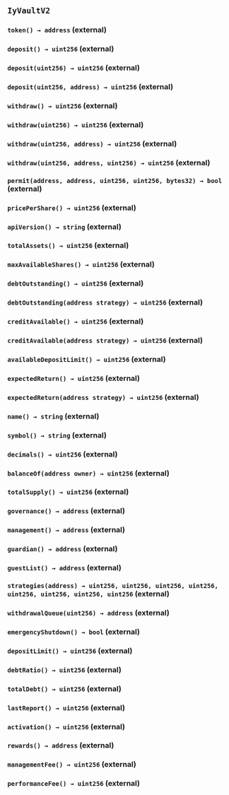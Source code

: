 ## `IyVaultV2`






### `token() → address` (external)





### `deposit() → uint256` (external)





### `deposit(uint256) → uint256` (external)





### `deposit(uint256, address) → uint256` (external)





### `withdraw() → uint256` (external)





### `withdraw(uint256) → uint256` (external)





### `withdraw(uint256, address) → uint256` (external)





### `withdraw(uint256, address, uint256) → uint256` (external)





### `permit(address, address, uint256, uint256, bytes32) → bool` (external)





### `pricePerShare() → uint256` (external)





### `apiVersion() → string` (external)





### `totalAssets() → uint256` (external)





### `maxAvailableShares() → uint256` (external)





### `debtOutstanding() → uint256` (external)





### `debtOutstanding(address strategy) → uint256` (external)





### `creditAvailable() → uint256` (external)





### `creditAvailable(address strategy) → uint256` (external)





### `availableDepositLimit() → uint256` (external)





### `expectedReturn() → uint256` (external)





### `expectedReturn(address strategy) → uint256` (external)





### `name() → string` (external)





### `symbol() → string` (external)





### `decimals() → uint256` (external)





### `balanceOf(address owner) → uint256` (external)





### `totalSupply() → uint256` (external)





### `governance() → address` (external)





### `management() → address` (external)





### `guardian() → address` (external)





### `guestList() → address` (external)





### `strategies(address) → uint256, uint256, uint256, uint256, uint256, uint256, uint256, uint256` (external)





### `withdrawalQueue(uint256) → address` (external)





### `emergencyShutdown() → bool` (external)





### `depositLimit() → uint256` (external)





### `debtRatio() → uint256` (external)





### `totalDebt() → uint256` (external)





### `lastReport() → uint256` (external)





### `activation() → uint256` (external)





### `rewards() → address` (external)





### `managementFee() → uint256` (external)





### `performanceFee() → uint256` (external)






